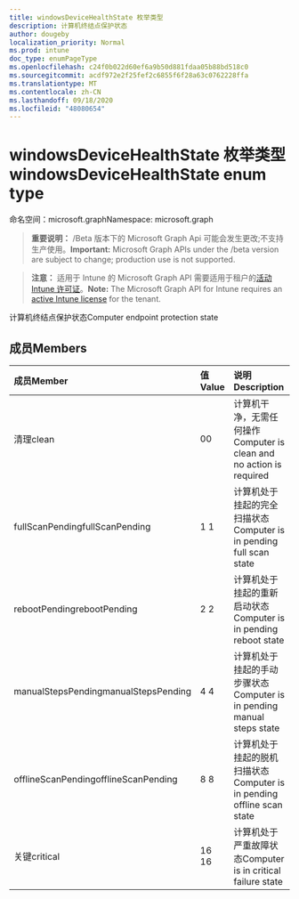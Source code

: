 ```yaml
---
title: windowsDeviceHealthState 枚举类型
description: 计算机终结点保护状态
author: dougeby
localization_priority: Normal
ms.prod: intune
doc_type: enumPageType
ms.openlocfilehash: c24f0b022d60ef6a9b50d881fdaa05b88bd518c0
ms.sourcegitcommit: acdf972e2f25fef2c6855f6f28a63c0762228ffa
ms.translationtype: MT
ms.contentlocale: zh-CN
ms.lasthandoff: 09/18/2020
ms.locfileid: "48080654"
---
```

# <a name="windowsdevicehealthstate-enum-type"></a><span data-ttu-id="4f325-103">windowsDeviceHealthState 枚举类型</span><span class="sxs-lookup"><span data-stu-id="4f325-103">windowsDeviceHealthState enum type</span></span>

<span data-ttu-id="4f325-104">命名空间：microsoft.graph</span><span class="sxs-lookup"><span data-stu-id="4f325-104">Namespace: microsoft.graph</span></span>

> <span data-ttu-id="4f325-105">**重要说明：** /Beta 版本下的 Microsoft Graph Api 可能会发生更改;不支持生产使用。</span><span class="sxs-lookup"><span data-stu-id="4f325-105">**Important:** Microsoft Graph APIs under the /beta version are subject to change; production use is not supported.</span></span>

> <span data-ttu-id="4f325-106">**注意：** 适用于 Intune 的 Microsoft Graph API 需要适用于租户的[活动 Intune 许可证](https://go.microsoft.com/fwlink/?linkid=839381)。</span><span class="sxs-lookup"><span data-stu-id="4f325-106">**Note:** The Microsoft Graph API for Intune requires an [active Intune license](https://go.microsoft.com/fwlink/?linkid=839381) for the tenant.</span></span>

<span data-ttu-id="4f325-107">计算机终结点保护状态</span><span class="sxs-lookup"><span data-stu-id="4f325-107">Computer endpoint protection state</span></span>

## <a name="members"></a><span data-ttu-id="4f325-108">成员</span><span class="sxs-lookup"><span data-stu-id="4f325-108">Members</span></span>
|<span data-ttu-id="4f325-109">成员</span><span class="sxs-lookup"><span data-stu-id="4f325-109">Member</span></span>|<span data-ttu-id="4f325-110">值</span><span class="sxs-lookup"><span data-stu-id="4f325-110">Value</span></span>|<span data-ttu-id="4f325-111">说明</span><span class="sxs-lookup"><span data-stu-id="4f325-111">Description</span></span>|
|:---|:---|:---|
|<span data-ttu-id="4f325-112">清理</span><span class="sxs-lookup"><span data-stu-id="4f325-112">clean</span></span>|<span data-ttu-id="4f325-113">0</span><span class="sxs-lookup"><span data-stu-id="4f325-113">0</span></span>|<span data-ttu-id="4f325-114">计算机干净，无需任何操作</span><span class="sxs-lookup"><span data-stu-id="4f325-114">Computer is clean and no action is required</span></span>|
|<span data-ttu-id="4f325-115">fullScanPending</span><span class="sxs-lookup"><span data-stu-id="4f325-115">fullScanPending</span></span>|<span data-ttu-id="4f325-116">1 </span><span class="sxs-lookup"><span data-stu-id="4f325-116">1</span></span>|<span data-ttu-id="4f325-117">计算机处于挂起的完全扫描状态</span><span class="sxs-lookup"><span data-stu-id="4f325-117">Computer is in pending full scan state</span></span>|
|<span data-ttu-id="4f325-118">rebootPending</span><span class="sxs-lookup"><span data-stu-id="4f325-118">rebootPending</span></span>|<span data-ttu-id="4f325-119">2 </span><span class="sxs-lookup"><span data-stu-id="4f325-119">2</span></span>|<span data-ttu-id="4f325-120">计算机处于挂起的重新启动状态</span><span class="sxs-lookup"><span data-stu-id="4f325-120">Computer is in pending reboot state</span></span>|
|<span data-ttu-id="4f325-121">manualStepsPending</span><span class="sxs-lookup"><span data-stu-id="4f325-121">manualStepsPending</span></span>|<span data-ttu-id="4f325-122">4 </span><span class="sxs-lookup"><span data-stu-id="4f325-122">4</span></span>|<span data-ttu-id="4f325-123">计算机处于挂起的手动步骤状态</span><span class="sxs-lookup"><span data-stu-id="4f325-123">Computer is in pending manual steps state</span></span>|
|<span data-ttu-id="4f325-124">offlineScanPending</span><span class="sxs-lookup"><span data-stu-id="4f325-124">offlineScanPending</span></span>|<span data-ttu-id="4f325-125">8 </span><span class="sxs-lookup"><span data-stu-id="4f325-125">8</span></span>|<span data-ttu-id="4f325-126">计算机处于挂起的脱机扫描状态</span><span class="sxs-lookup"><span data-stu-id="4f325-126">Computer is in pending offline scan state</span></span>|
|<span data-ttu-id="4f325-127">关键</span><span class="sxs-lookup"><span data-stu-id="4f325-127">critical</span></span>|<span data-ttu-id="4f325-128">16 </span><span class="sxs-lookup"><span data-stu-id="4f325-128">16</span></span>|<span data-ttu-id="4f325-129">计算机处于严重故障状态</span><span class="sxs-lookup"><span data-stu-id="4f325-129">Computer is in critical failure state</span></span>|






